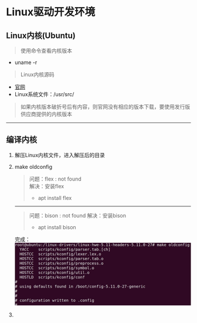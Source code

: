 # Linux驱动开发环境
## Linux内核(Ubuntu)
>使用命令查看内核版本
- uname -r
>Linux内核源码
- [官网](https://www.kernel.org)
- Linux系统文件：/usr/src/
>如果内核版本破折号后有内容，则官网没有相应的版本下载，要使用发行版供应商提供的内核版本
---
## 编译内核
1. 解压Linux内核文件，进入解压后的目录
2. make oldconfig
    >问题：flex : not found  
    解决：安装flex
    >- apt install flex
    ---
    >问题：bison : not found 
    解决：安装bison
    >- apt install bison  

    完成：
    ![](2021-08-29%20111608.jpg)

3. 